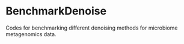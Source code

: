 # BenchmarkDenoise
Codes for benchmarking different denoising methods for microbiome metagenomics data.
